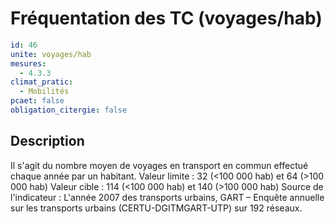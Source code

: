 # Fréquentation des TC (voyages/hab)
```yaml
id: 46
unite: voyages/hab
mesures:
  - 4.3.3
climat_pratic:
  - Mobilités
pcaet: false
obligation_citergie: false
```
## Description
Il s'agit du nombre moyen de voyages en transport en commun effectué chaque année par un habitant.
Valeur limite : 32 (<100 000 hab) et 64 (>100 000 hab)
Valeur cible : 114 (<100 000 hab) et 140 (>100 000 hab)
 Source de l'indicateur : L'année 2007 des transports urbains, GART – Enquête annuelle sur les transports urbains (CERTU-DGITMGART-UTP) sur 192 réseaux.




